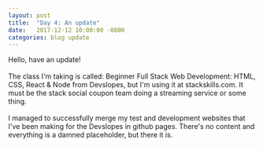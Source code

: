 ```yaml
---
layout: post
title:  "Day 4: An update"
date:   2017-12-12 10:00:00 -0800
categories: blog update
---
```

Hello, have an update!
<br><br>
The class I'm taking is called: Beginner Full Stack Web Development: HTML, CSS, React & Node from Devslopes, but I'm using it at stackskills.com. It must be the stack social coupon team doing a streaming service or some thing.
<br><br>
I managed to successfully merge my test and development websites that I've been making for the Devslopes in github pages. There's no content and everything is a damned placeholder, but there it is. 
